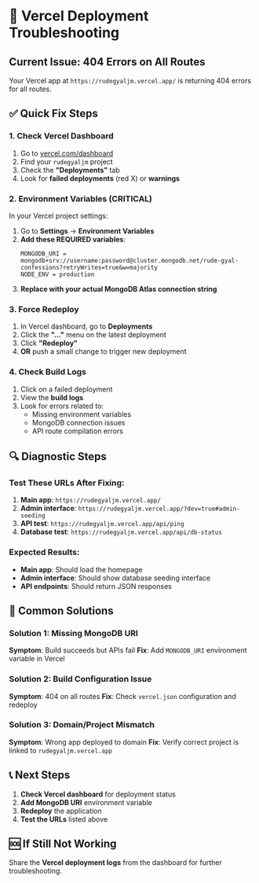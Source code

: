 # 🚨 Vercel Deployment Troubleshooting

## Current Issue: 404 Errors on All Routes

Your Vercel app at `https://rudegyaljm.vercel.app/` is returning 404 errors for all routes.

## ✅ Quick Fix Steps

### 1. Check Vercel Dashboard

1. Go to [vercel.com/dashboard](https://vercel.com/dashboard)
2. Find your `rudegyaljm` project
3. Check the **"Deployments"** tab
4. Look for **failed deployments** (red X) or **warnings**

### 2. Environment Variables (CRITICAL)

In your Vercel project settings:

1. Go to **Settings** → **Environment Variables**
2. **Add these REQUIRED variables**:
   ```
   MONGODB_URI = mongodb+srv://username:password@cluster.mongodb.net/rude-gyal-confessions?retryWrites=true&w=majority
   NODE_ENV = production
   ```
3. **Replace with your actual MongoDB Atlas connection string**

### 3. Force Redeploy

1. In Vercel dashboard, go to **Deployments**
2. Click the **"..."** menu on the latest deployment
3. Click **"Redeploy"**
4. **OR** push a small change to trigger new deployment

### 4. Check Build Logs

1. Click on a failed deployment
2. View the **build logs**
3. Look for errors related to:
   - Missing environment variables
   - MongoDB connection issues
   - API route compilation errors

## 🔍 Diagnostic Steps

### Test These URLs After Fixing:

1. **Main app**: `https://rudegyaljm.vercel.app/`
2. **Admin interface**: `https://rudegyaljm.vercel.app/?dev=true#admin-seeding`
3. **API test**: `https://rudegyaljm.vercel.app/api/ping`
4. **Database test**: `https://rudegyaljm.vercel.app/api/db-status`

### Expected Results:

- **Main app**: Should load the homepage
- **Admin interface**: Should show database seeding interface
- **API endpoints**: Should return JSON responses

## 🚀 Common Solutions

### Solution 1: Missing MongoDB URI

**Symptom**: Build succeeds but APIs fail
**Fix**: Add `MONGODB_URI` environment variable in Vercel

### Solution 2: Build Configuration Issue

**Symptom**: 404 on all routes
**Fix**: Check `vercel.json` configuration and redeploy

### Solution 3: Domain/Project Mismatch

**Symptom**: Wrong app deployed to domain
**Fix**: Verify correct project is linked to `rudegyaljm.vercel.app`

## 📞 Next Steps

1. **Check Vercel dashboard** for deployment status
2. **Add MongoDB URI** environment variable
3. **Redeploy** the application
4. **Test the URLs** listed above

## 🆘 If Still Not Working

Share the **Vercel deployment logs** from the dashboard for further troubleshooting.
